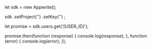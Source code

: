 let sdk = new Appwrite();

sdk
    .setProject('')
    .setKey('')
;

let promise = sdk.users.get('[USER_ID]');

promise.then(function (response) {
    console.log(response);
}, function (error) {
    console.log(error);
});